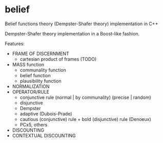 belief
======

Belief functions theory (Dempster-Shafer theory) implementation in C++

Dempster-Shafer theory implementation in a Boost-like fashion.

Features:
* FRAME OF DISCERNMENT
    * cartesian product of frames (TODO)
* MASS function
    * communality function
    * belief function
    * plausibility function
* NORMALIZATION
* OPERATOR/RULE
    * conjunctive rule (normal | by communality) (precise | random)
    * disjunctive
    * Dempster
    * adaptive (Dubois-Prade)
    * cautious (conjunctive) rule + bold (disjunctive) rule (Denoeux)
    * PCx5, others
* DISCOUNTING
* CONTEXTUAL DISCOUNTING
